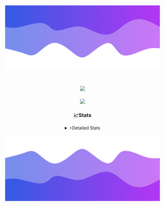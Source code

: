 ![Header](./header.png)
<div align="center">

<h1 align="center">
  <a href="https://git.io/typing-svg">
    <img src="https://readme-typing-svg.herokuapp.com/?lines=Hello,+There!+%F0%9F%91%8B;This+is+chicho.;Owner+on+Ocean;&center=true&size=25">
  </a>
</h1>
  
<p align="center">
  <img src="https://lanyard.cnrad.dev/api/852683595378196480" />
</p>

### 📈Stats
<details>
    <summary> ⚡Detailed Stats</summary>
    <br/>

<!--START_SECTION:waka-->
![Code Time](http://img.shields.io/badge/Code%20Time-631%20hrs%2041%20mins-blue)

![Profile Views](http://img.shields.io/badge/Profile%20Views-7-blue)

**🐱 My GitHub Data** 

> 📦 58.5 kB Used in GitHub's Storage 
 > 
> 🏆 6 Contributions in the Year 2024
 > 
> 🚫 Not Opted to Hire
 > 
> 📜 15 Public Repositories 
 > 
> 🔑 5 Private Repositories 
 > 
**I'm a Night 🦉** 

```text
🌞 Morning                21 commits          █░░░░░░░░░░░░░░░░░░░░░░░░   05.77 % 
🌆 Daytime                41 commits          ███░░░░░░░░░░░░░░░░░░░░░░   11.26 % 
🌃 Evening                156 commits         ███████████░░░░░░░░░░░░░░   42.86 % 
🌙 Night                  146 commits         ██████████░░░░░░░░░░░░░░░   40.11 % 
```
📅 **I'm Most Productive on Tuesday** 

```text
Monday                   19 commits          █░░░░░░░░░░░░░░░░░░░░░░░░   05.22 % 
Tuesday                  100 commits         ███████░░░░░░░░░░░░░░░░░░   27.47 % 
Wednesday                70 commits          █████░░░░░░░░░░░░░░░░░░░░   19.23 % 
Thursday                 49 commits          ███░░░░░░░░░░░░░░░░░░░░░░   13.46 % 
Friday                   41 commits          ███░░░░░░░░░░░░░░░░░░░░░░   11.26 % 
Saturday                 34 commits          ██░░░░░░░░░░░░░░░░░░░░░░░   09.34 % 
Sunday                   51 commits          ████░░░░░░░░░░░░░░░░░░░░░   14.01 % 
```


📊 **This Week I Spent My Time On** 

```text
🕑︎ Time Zone: America/Argentina/Buenos_Aires

💬 Programming Languages: 
JavaScript               4 hrs 50 mins       ████████████████████████░   96.49 % 
HTML                     8 mins              █░░░░░░░░░░░░░░░░░░░░░░░░   02.73 % 
JSON                     1 min               ░░░░░░░░░░░░░░░░░░░░░░░░░   00.37 % 
Python                   0 secs              ░░░░░░░░░░░░░░░░░░░░░░░░░   00.29 % 
Bash                     0 secs              ░░░░░░░░░░░░░░░░░░░░░░░░░   00.12 % 

🔥 Editors: 
VS Code                  5 hrs 1 min         █████████████████████████   100.00 % 

🐱‍💻 Projects: 
Coder                    3 hrs 37 mins       ██████████████████░░░░░░░   72.19 % 
Unknown Project          1 hr 23 mins        ███████░░░░░░░░░░░░░░░░░░   27.81 % 

💻 Operating System: 
Windows                  5 hrs 1 min         █████████████████████████   100.00 % 
```

**I Mostly Code in JavaScript** 

```text
JavaScript               9 repos             ████████░░░░░░░░░░░░░░░░░   30.00 % 
HTML                     6 repos             █████░░░░░░░░░░░░░░░░░░░░   20.00 % 
CSS                      4 repos             ███░░░░░░░░░░░░░░░░░░░░░░   13.33 % 
C#                       2 repos             ██░░░░░░░░░░░░░░░░░░░░░░░   06.67 % 
Batchfile                1 repo              █░░░░░░░░░░░░░░░░░░░░░░░░   03.33 % 
```




 Last Updated on 07/02/2024 07:12:19 UTC
<!--END_SECTION:waka-->
</details>

![Footer](./footer.png)
